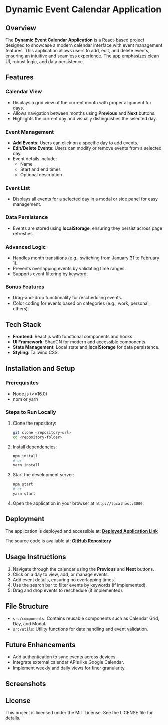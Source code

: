 
# Dynamic Event Calendar Application

## Overview

The **Dynamic Event Calendar Application** is a React-based project designed to showcase a modern calendar interface with event management features. This application allows users to add, edit, and delete events, ensuring an intuitive and seamless experience. The app emphasizes clean UI, robust logic, and data persistence.

## Features

### Calendar View

- Displays a grid view of the current month with proper alignment for days.
- Allows navigation between months using **Previous** and **Next** buttons.
- Highlights the current day and visually distinguishes the selected day.

### Event Management

- **Add Events**: Users can click on a specific day to add events.
- **Edit/Delete Events**: Users can modify or remove events from a selected day.
- Event details include:
  - Name
  - Start and end times
  - Optional description

### Event List

- Displays all events for a selected day in a modal or side panel for easy management.

### Data Persistence

- Events are stored using **localStorage**, ensuring they persist across page refreshes.

### Advanced Logic

- Handles month transitions (e.g., switching from January 31 to February 1).
- Prevents overlapping events by validating time ranges.
- Supports event filtering by keyword.

### Bonus Features

- Drag-and-drop functionality for rescheduling events.
- Color coding for events based on categories (e.g., work, personal, others).

## Tech Stack

- **Frontend**: React.js with functional components and hooks.
- **UI Framework**: ShadCN for modern and accessible components.
- **State Management**: Local state and **localStorage** for data persistence.
- **Styling**: Tailwind CSS.

## Installation and Setup

### Prerequisites

- Node.js (>=16.0)
- npm or yarn

### Steps to Run Locally

1. Clone the repository:

   ```bash
   git clone <repository-url>
   cd <repository-folder>
   ```

2. Install dependencies:

   ```bash
   npm install
   # or
   yarn install
   ```

3. Start the development server:

   ```bash
   npm start
   # or
   yarn start
   ```

4. Open the application in your browser at `http://localhost:3000`.

## Deployment

The application is deployed and accessible at:
[**Deployed Application Link**](<deployment-url>)

The source code is available at:
[**GitHub Repository**](<https://github.com/adityav477/calender>)

## Usage Instructions

1. Navigate through the calendar using the **Previous** and **Next** buttons.
2. Click on a day to view, add, or manage events.
3. Add event details, ensuring no overlapping times.
4. Use the search bar to filter events by keywords (if implemented).
5. Drag and drop events to reschedule (if implemented).

## File Structure

- `src/components`: Contains reusable components such as Calendar Grid, Day, and Modal.
- `src/utils`: Utility functions for date handling and event validation.

## Future Enhancements

- Add authentication to sync events across devices.
- Integrate external calendar APIs like Google Calendar.
- Implement weekly and daily views for finer granularity.

## Screenshots

## License

This project is licensed under the MIT License. See the LICENSE file for details.
